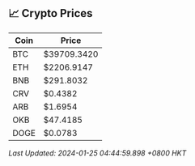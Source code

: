 ## 📈 Crypto Prices

| Coin | Price |
| ---- | ----- |
| BTC | $39709.3420 |
| ETH | $2206.9147 |
| BNB | $291.8032 |
| CRV | $0.4382 |
| ARB | $1.6954 |
| OKB | $47.4185 |
| DOGE | $0.0783 |

_Last Updated: 2024-01-25 04:44:59.898 +0800 HKT_